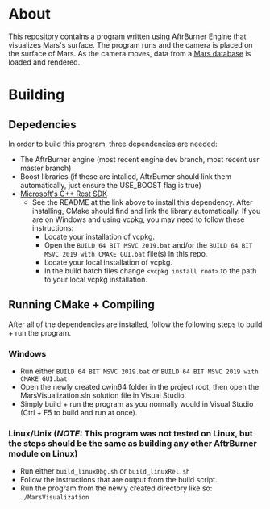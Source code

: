 # About
This repository contains a program written using AftrBurner Engine that visualizes Mars's surface. The program runs and the camera is placed on the surface of Mars. As the camera moves, data from a [Mars database](https://github.com/KSaunders98/mars_server) is loaded and rendered.
# Building
## Depedencies
In order to build this program, three dependencies are needed:
- The AftrBurner engine (most recent engine dev branch, most recent usr master branch)
- Boost libraries (if these are intalled, AftrBurner should link them automatically, just ensure the USE_BOOST flag is true)
- [Microsoft's C++ Rest SDK](https://github.com/microsoft/cpprestsdk)
    - See the README at the link above to install this dependency. After installing, CMake should find and link the library automatically. If you are on Windows and using vcpkg, you may need to follow these instructions:
        - Locate your installation of vcpkg.
        - Open the `BUILD 64 BIT MSVC 2019.bat` and/or the `BUILD 64 BIT MSVC 2019 with CMAKE GUI.bat` file(s) in this repo.
        - Locate your local installation of vcpkg.
        - In the build batch files change `<vcpkg install root>` to the path to your local vcpkg installation.
## Running CMake + Compiling
After all of the dependencies are installed, follow the following steps to build + run the program.
### Windows
- Run either `BUILD 64 BIT MSVC 2019.bat` or `BUILD 64 BIT MSVC 2019 with CMAKE GUI.bat`
- Open the newly created cwin64 folder in the project root, then open the MarsVisualization.sln solution file in Visual Studio.
- Simply build + run the program as you normally would in Visual Studio (Ctrl + F5 to build and run at once).
### Linux/Unix (*NOTE:* This program was not tested on Linux, but the steps should be the same as building any other AftrBurner module on Linux)
- Run either `build_linuxDbg.sh` or `build_linuxRel.sh`
- Follow the instructions that are output from the build script.
- Run the program from the newly created directory like so: `./MarsVisualization`